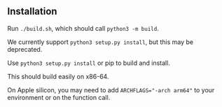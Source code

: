 ## Installation

Run `./build.sh`, which should call `python3 -m build`.

We currently support `python3 setup.py install`, but this may be deprecated.

Use `python3 setup.py install` or pip to build and install.

This should build easily on x86-64.

On Apple silicon, you may need to add `ARCHFLAGS="-arch arm64"` to your environment or on the function call.

